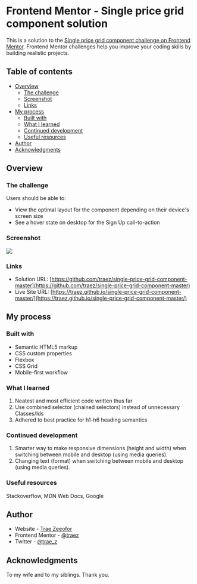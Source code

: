 # Frontend Mentor - Single price grid component solution

This is a solution to the [Single price grid component challenge on Frontend Mentor](https://www.frontendmentor.io/challenges/single-price-grid-component-5ce41129d0ff452fec5abbbc). Frontend Mentor challenges help you improve your coding skills by building realistic projects. 

## Table of contents

- [Overview](#overview)
  - [The challenge](#the-challenge)
  - [Screenshot](#screenshot)
  - [Links](#links)
- [My process](#my-process)
  - [Built with](#built-with)
  - [What I learned](#what-i-learned)
  - [Continued development](#continued-development)
  - [Useful resources](#useful-resources)
- [Author](#author)
- [Acknowledgments](#acknowledgments)

## Overview

### The challenge

Users should be able to:

- View the optimal layout for the component depending on their device's screen size
- See a hover state on desktop for the Sign Up call-to-action

### Screenshot

![](./screenshot-desktop-and-mobile.png)

### Links

- Solution URL: [https://github.com/traez/single-price-grid-component-master](https://github.com/traez/single-price-grid-component-master)
- Live Site URL: [https://traez.github.io/single-price-grid-component-master/](https://traez.github.io/single-price-grid-component-master/)

## My process

### Built with

- Semantic HTML5 markup
- CSS custom properties
- Flexbox
- CSS Grid
- Mobile-first workflow

### What I learned

1) Neatest and most efficient code written thus far  
2) Use combined selector (chained selectors) instead of unnecessary Classes/Ids  
3) Adhered to best practice for h1-h6 heading semantics  

### Continued development

1) Smarter way to make responsive dimensions (height and width) when switching between mobile and desktop (using media queries).  
2) Changing text (format) when switching between mobile and desktop (using media queries).  

### Useful resources

Stackoverflow, MDN Web Docs, Google  

## Author

- Website - [Trae Zeeofor](https://github.com/traez)  
- Frontend Mentor - [@traez](https://www.frontendmentor.io/profile/traez)  
- Twitter - [@trae_z](https://twitter.com/trae_z)  

## Acknowledgments

To my wife and to my siblings. Thank you.
